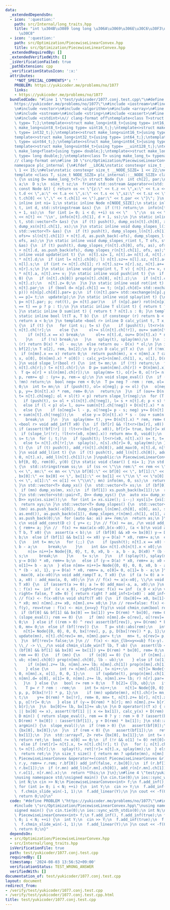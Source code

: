 ```yaml
---
data:
  _extendedDependsOn:
  - icon: ':question:'
    path: src/Internal/long_traits.hpp
    title: "int \u304B\u3089 long long \u306A\u3069\u306E\u30C6\u30F3\u30D7\u30EC\u30FC\
      \u30C8"
  - icon: ':question:'
    path: src/Optimization/PiecewiseLinearConvex.hpp
    title: src/Optimization/PiecewiseLinearConvex.hpp
  _extendedRequiredBy: []
  _extendedVerifiedWith: []
  _isVerificationFailed: true
  _pathExtension: cpp
  _verificationStatusIcon: ':x:'
  attributes:
    '*NOT_SPECIAL_COMMENTS*': ''
    PROBLEM: https://yukicoder.me/problems/no/1077
    links:
    - https://yukicoder.me/problems/no/1077
  bundledCode: "#line 1 \"test/yukicoder/1077.conj.test.cpp\"\n#define PROBLEM \"\
    https://yukicoder.me/problems/no/1077\"\n#include <iostream>\n#line 2 \"src/Optimization/PiecewiseLinearConvex.hpp\"\
    \n#include <vector>\n#include <algorithm>\n#include <array>\n#line 6 \"src/Optimization/PiecewiseLinearConvex.hpp\"\
    \n#include <sstream>\n#include <string>\n#include <cassert>\n#line 2 \"src/Internal/long_traits.hpp\"\
    \n#include <cstdint>\n// clang-format off\ntemplate<class T>struct make_long{using\
    \ type= T;};\ntemplate<>struct make_long<int8_t>{using type= int16_t;};\ntemplate<>struct\
    \ make_long<uint8_t>{using type= uint16_t;};\ntemplate<>struct make_long<int16_t>{using\
    \ type= int32_t;};\ntemplate<>struct make_long<uint16_t>{using type= uint32_t;};\n\
    template<>struct make_long<int32_t>{using type= int64_t;};\ntemplate<>struct make_long<uint32_t>{using\
    \ type= uint64_t;};\ntemplate<>struct make_long<int64_t>{using type= __int128_t;};\n\
    template<>struct make_long<uint64_t>{using type= __uint128_t;};\ntemplate<>struct\
    \ make_long<float>{using type= double;};\ntemplate<>struct make_long<double>{using\
    \ type= long double;};\ntemplate<class T> using make_long_t= typename make_long<T>::type;\n\
    // clang-format on\n#line 10 \"src/Optimization/PiecewiseLinearConvex.hpp\"\n\
    namespace plc_internal {\n#ifdef __LOCAL\nstatic constexpr size_t __NODE_SIZE=\
    \ 1 << 15;\n#else\nstatic constexpr size_t __NODE_SIZE= 1 << 22;\n#endif\n}\n\
    template <class T, size_t NODE_SIZE= plc_internal::__NODE_SIZE> class PiecewiseLinearConvex\
    \ {\n using D= make_long_t<T>;\n struct Node {\n  int ch[2], par;\n  T z, x, d,\
    \ a;\n  D s;\n  size_t sz;\n  friend std::ostream &operator<<(std::ostream &os,\
    \ const Node &t) { return os << \"{z:\" << t.z << \",x:\" << t.x << \",d:\" <<\
    \ t.d << \",a:\" << t.a << \",s:\" << t.s << \",sz:\" << t.sz << \",ch:(\" <<\
    \ t.ch[0] << \",\" << t.ch[1] << \"),par:\" << t.par << \"}\"; }\n };\n static\
    \ inline int ni= 1;\n static inline Node n[NODE_SIZE];\n static inline void info(int\
    \ t, int d, std::stringstream &ss) {\n  if (!t) return;\n  info(n[t].ch[0], d\
    \ + 1, ss);\n  for (int i= 0; i < d; ++i) ss << \"   \";\n  ss << \" \u25A0 \"\
    \ << n[t] << '\\n', info(n[t].ch[1], d + 1, ss);\n }\n static inline void dump_xs(int\
    \ t, std::vector<T> &xs) {\n  if (t) push(t), dump_xs(n[t].ch[0], xs), xs.push_back(n[t].x),\
    \ dump_xs(n[t].ch[1], xs);\n }\n static inline void dump_slopes_l(int t, T ofs,\
    \ std::vector<T> &as) {\n  if (t) push(t), dump_slopes_l(n[t].ch[1], ofs, as),\
    \ ofs+= sl(n[t].ch[1]) + n[t].d, as.push_back(-ofs), dump_slopes_l(n[t].ch[0],\
    \ ofs, as);\n }\n static inline void dump_slopes_r(int t, T ofs, std::vector<T>\
    \ &as) {\n  if (t) push(t), dump_slopes_r(n[t].ch[0], ofs, as), ofs+= sl(n[t].ch[0])\
    \ + n[t].d, as.push_back(ofs), dump_slopes_r(n[t].ch[1], ofs, as);\n }\n static\
    \ inline void update(int t) {\n  n[t].sz= 1, n[t].a= n[t].d, n[t].s= D(n[t].x)\
    \ * n[t].d;\n  if (int l= n[t].ch[0]; l) n[t].sz+= n[l].sz, n[t].a+= n[l].a, n[t].s+=\
    \ n[l].s;\n  if (int r= n[t].ch[1]; r) n[t].sz+= n[r].sz, n[t].a+= n[r].a, n[t].s+=\
    \ n[r].s;\n }\n static inline void prop(int t, T v) { n[t].z+= v, n[t].s+= D(v)\
    \ * n[t].a, n[t].x+= v; }\n static inline void push(int t) {\n  if (n[t].z !=\
    \ 0) {\n   if (n[t].ch[0]) prop(n[t].ch[0], n[t].z);\n   if (n[t].ch[1]) prop(n[t].ch[1],\
    \ n[t].z);\n   n[t].z= 0;\n  }\n }\n static inline void rot(int t) {\n  int p=\
    \ n[t].par;\n  if (bool d= n[p].ch[1] == t; (n[p].ch[d]= std::exchange(n[t].ch[!d],\
    \ p))) n[n[p].ch[d]].par= p;\n  if ((n[t].par= std::exchange(n[p].par, t))) n[n[t].par].ch[n[n[t].par].ch[1]\
    \ == p]= t;\n  update(p);\n }\n static inline void splay(int t) {\n  for (int\
    \ p= n[t].par; p; rot(t), p= n[t].par)\n   if (n[p].par) rot(n[n[p].par].ch[n[p].ch[1]\
    \ == t] == p ? p : t);\n }\n static inline T sl(int t) { return t ? n[t].a : 0;\
    \ }\n static inline D sum(int t) { return t ? n[t].s : 0; }\n template <bool r>\
    \ static inline bool lt(T a, T b) {\n  if constexpr (r) return b < a;\n  else\
    \ return a < b;\n }\n template <bool r> inline D calc_y(int t, T x, T ol, T ou)\
    \ {\n  if (t) {\n   for (int s;; t= s) {\n    if (push(t); lt<r>(n[t].x, x)) s=\
    \ n[t].ch[!r];\n    else {\n     ol+= sl(n[t].ch[!r]), ou+= sum(n[t].ch[!r]);\n\
    \     if (n[t].x == x) break;\n     ol+= n[t].d, ou+= D(n[t].x) * n[t].d, s= n[t].ch[r];\n\
    \    }\n    if (!s) break;\n   }\n   splay(t), splay(mn);\n  }\n  if constexpr\
    \ (r) return D(x) * ol - ou;\n  else return ou - D(x) * ol;\n }\n int mn;\n bool\
    \ bf[2];\n T o[2], rem, bx[2];\n D y;\n D calc_y(T x) {\n  if (!mn) return 0;\n\
    \  if (n[mn].x == x) return 0;\n  return push(mn), x < n[mn].x ? calc_y<0>(n[mn].ch[0],\
    \ x, o[0], D(n[mn].x) * o[0]) : calc_y<1>(n[mn].ch[1], x, o[1], D(n[mn].x) * o[1]);\n\
    \ }\n void slope_lr(bool r) {\n  int t= mn;\n  if (!t) return;\n  for (; push(t),\
    \ n[t].ch[r];) t= n[t].ch[r];\n  D p= sum(n[mn].ch[r]) + D(n[mn].x) * o[r];\n\
    \  T q= o[r] + sl(n[mn].ch[r]);\n  splay(mn= t), o[r]= 0, o[!r]= n[t].d, r ? (y-=\
    \ p, rem+= q) : (y+= p, rem-= q);\n }\n void slope_eval() {\n  if (rem == 0 ||\
    \ !mn) return;\n  bool neg= rem < 0;\n  T p= neg ? -rem : rem, ol= 0;\n  D ou=\
    \ 0;\n  int t= mn;\n  if (push(t), ol= o[neg]; p <= ol) {\n   o[neg]-= p, o[!neg]+=\
    \ p, y+= D(n[t].x) * rem, rem= 0;\n   return;\n  }\n  if (ou+= D(n[t].x) * ol,\
    \ t= n[t].ch[neg]; ol + sl(t) < p) return slope_lr(neg);\n  for (T s, l;;) {\n\
    \   if (push(t), s= ol + sl(n[t].ch[!neg]), l= s + n[t].d; p < s) t= n[t].ch[!neg];\n\
    \   else if (l < p) ol= l, ou+= sum(n[t].ch[!neg]) + D(n[t].x) * n[t].d, t= n[t].ch[neg];\n\
    \   else {\n    if (o[neg]= l - p, o[!neg]= p - s; neg) y+= D(n[t].x) * s - (ou\
    \ + sum(n[t].ch[!neg]));\n    else y-= D(n[t].x) * s - (ou + sum(n[t].ch[!neg]));\n\
    \    break;\n   }\n  }\n  splay(mn= t), y+= D(n[t].x) * rem, rem= 0;\n }\n template\
    \ <bool r> void add_inf(T x0) {\n  if (bf[r] && !lt<r>(bx[r], x0)) return;\n \
    \ if (assert(!bf[!r] || !lt<r>(bx[!r], x0)), bf[r]= true, bx[r]= x0; !mn) return;\n\
    \  if (slope_lr(!r); !lt<r>(x0, n[mn].x)) return mn= 0, void();\n  int t= mn,\
    \ s= t;\n  for (; t;)\n   if (push(t); lt<r>(x0, n[t].x)) s= t, t= n[t].ch[r];\n\
    \   else t= n[t].ch[!r];\n  splay(s), n[s].ch[r]= 0, splay(mn);\n }\n void add_r(int\
    \ t) {\n  if (t) push(t), add_r(n[t].ch[0]), add_max(0, n[t].d, n[t].x), add_r(n[t].ch[1]);\n\
    \ }\n void add_l(int t) {\n  if (t) push(t), add_l(n[t].ch[0]), add_max(-n[t].d,\
    \ 0, n[t].x), add_l(n[t].ch[1]);\n }\npublic:\n PiecewiseLinearConvex(): mn(0),\
    \ bf{0, 0}, rem(0), y(0) {}\n static void clear() { ni= 1; }\n std::string info()\
    \ {\n  std::stringstream ss;\n  if (ss << \"\\n rem:\" << rem << \", y:\" << y\
    \ << \", mn:\" << mn << \"\\n bf[0]:\" << bf[0] << \", bf[1]:\" << bf[1] << \"\
    , bx[0]:\" << bx[0] << \", bx[1]:\" << bx[1] << \"\\n \" << \"o[0]:\" << o[0]\
    \ << \", o[1]:\" << o[1] << \"\\n\"; mn) info(mn, 0, ss);\n  return ss.str();\n\
    \ }\n std::vector<T> dump_xs() {\n  std::vector<T> xs;\n  if (bf[0]) xs.push_back(bx[0]);\n\
    \  if (mn) dump_xs(mn, xs);\n  if (bf[1]) xs.push_back(bx[1]);\n  return xs;\n\
    \ }\n std::vector<std::pair<T, D>> dump_xys() {\n  auto xs= dump_xs();\n  std::vector<std::pair<T,\
    \ D>> xys(xs.size());\n  for (int i= xs.size(); i--;) xys[i]= {xs[i], operator()(xs[i])};\n\
    \  return xys;\n }\n std::vector<T> dump_slopes() {\n  std::vector<T> as;\n  if\
    \ (mn) as.push_back(-o[0]), dump_slopes_l(n[mn].ch[0], o[0], as), std::reverse(as.begin(),\
    \ as.end()), as.push_back(o[1]), dump_slopes_r(n[mn].ch[1], o[1], as);\n  else\
    \ as.push_back(0);\n  for (auto &a: as) a+= rem;\n  return as;\n }\n // f(x) +=\
    \ c\n void add_const(D c) { y+= c; }\n // f(x) += ax, /\n void add_linear(T a)\
    \ { rem+= a; }\n //  f(x) += max(a(x-x0),b(x-x0)), (a < b)\n void add_max(T a,\
    \ T b, T x0) {\n  assert(a < b);\n  if (bf[0] && x0 <= bx[0]) y-= D(b) * x0, rem+=\
    \ b;\n  else if (bf[1] && bx[1] <= x0) y-= D(a) * x0, rem+= a;\n  else if (mn)\
    \ {\n   int t= mn;\n   for (;;) {\n    if (push(t); n[t].x == x0) {\n     n[t].d+=\
    \ b - a;\n     break;\n    }\n    int &s= n[t].ch[n[t].x < x0];\n    if (!s) {\n\
    \     n[s= ni++]= Node{{0, 0}, t, 0, x0, b - a, b - a, D(x0) * (b - a), 1}, t=\
    \ s;\n     break;\n    }\n    t= s;\n   }\n   if (splay(t), splay(mn); x0 < n[mn].x)\
    \ y-= D(b) * x0, rem+= b;\n   else if (y-= D(a) * x0, rem+= a; x0 == n[mn].x)\
    \ o[1]+= b - a;\n  } else n[mn= ni++]= Node{{0, 0}, 0, 0, x0, b - a, b - a, D(x0)\
    \ * (b - a), 1}, y-= D(a) * x0, rem+= a, o[0]= 0, o[1]= b - a;\n }\n // f(x) +=\
    \  max(0, a(x-x0))\n void add_ramp(T a, T x0) {\n  if (a != 0) a > 0 ? add_max(0,\
    \ a, x0) : add_max(a, 0, x0);\n }\n // f(x) += a|x-x0|, \\/\n void add_abs(T a,\
    \ T x0) {\n  if (assert(a >= 0); a != 0) add_max(-a, a, x0);\n }\n // right=false\
    \ : f(x) +=  inf  (x < x_0), right=true: f(x) += inf  (x_0 < x)\n void add_inf(bool\
    \ right= false, T x0= 0) { return right ? add_inf<1>(x0) : add_inf<0>(x0); }\n\
    \ // f(x) <- f(x-x0)\n void shift(T x0) {\n  if (bx[0]+= x0, bx[1]+= x0, y-= D(rem)\
    \ * x0; mn) n[mn].z+= x0, n[mn].x+= x0;\n }\n // rev=false: f(x) <- min_{y<=x}\
    \ f(y), rev=true : f(x) <- min_{x<=y} f(y)\n void chmin_cum(bool rev= false) {\n\
    \  if (bf[0] && bf[1] && bx[0] == bx[1]) y+= D(rem) * bx[0], rem= 0;\n  else if\
    \ (slope_eval(); rem == 0) {\n   if (mn) n[mn].d= o[rev], o[!rev]= 0, n[mn].ch[!rev]=\
    \ 0;\n  } else if ((rem > 0) ^ rev) assert(bf[rev]), y+= D(rem) * bx[rev], rem=\
    \ 0, mn= 0;\n  else if (bf[!rev]) {\n   T p= std::abs(rem);\n   int t= ni++;\n\
    \   n[t]= Node{{0, 0}, 0, 0, bx[!rev], p, p, D(bx[!rev]) * p, 1};\n   if (mn)\
    \ update(mn), n[t].ch[rev]= mn, n[mn].par= t;\n   mn= t, o[rev]= p, o[!rev]= 0;\n\
    \  }\n  bf[!rev]= false;\n }\n //  f(x) <- min_{lb<=y<=ub} f(x-y). (lb <= ub),\
    \ \\_/ -> \\__/\n void chmin_slide_win(T lb, T ub) {\n  assert(lb <= ub);\n  if\
    \ (bf[0] && bf[1] && bx[0] == bx[1]) y+= D(rem) * bx[0], rem= 0;\n  else if (slope_eval();\
    \ rem == 0) {\n   if (mn) {\n    if (o[0] == 0) {\n     if (n[mn].z+= ub, n[mn].x+=\
    \ ub; n[mn].ch[0]) prop(n[mn].ch[0], lb - ub);\n    } else if (o[1] == 0) {\n\
    \     if (n[mn].z+= lb, n[mn].x+= lb; n[mn].ch[1]) prop(n[mn].ch[1], ub - lb);\n\
    \    } else {\n     int r= n[mn].ch[1], t= ni++;\n     n[t]= Node{{0, r}, mn,\
    \ 0, n[mn].x, o[1], 0, 0, 1};\n     if (update(t), prop(n[mn].ch[1]= t, ub - lb),\
    \ n[mn].d= o[0], o[1]= 0, n[mn].z+= lb, n[mn].x+= lb; r) n[r].par= t;\n    }\n\
    \   }\n  } else {\n   bool r= rem > 0;\n   T b[2]= {lb, ub};\n   if (bf[!r]) {\n\
    \    T p= r ? rem : -rem;\n    int t= ni++;\n    n[t]= Node{{0, 0}, 0, 0, bx[!r],\
    \ p, p, D(bx[!r]) * p, 1};\n    if (mn) update(mn), n[t].ch[r]= mn, n[mn].par=\
    \ t;\n    y+= D(rem) * bx[!r], rem= 0, mn= t, n[t].z+= b[r], n[t].x+= b[r], o[r]=\
    \ p, o[!r]= 0;\n   } else if (y-= D(rem) * b[r]; mn) n[mn].z+= b[r], n[mn].x+=\
    \ b[r];\n  }\n  bx[0]+= lb, bx[1]+= ub;\n }\n D operator()(T x) { return assert(!bf[0]\
    \ || bx[0] <= x), assert(!bf[1] || x <= bx[1]), calc_y(x) + D(rem) * x + y; }\n\
    \ D min() { return slope_eval(), rem == 0 ? y : rem > 0 ? (assert(bf[0]), y +\
    \ D(rem) * bx[0]) : (assert(bf[1]), y + D(rem) * bx[1]); }\n std::array<T, 2>\
    \ argmin() {\n  slope_eval();\n  if (rem > 0) {\n   assert(bf[0]);\n   return\
    \ {bx[0], bx[0]};\n  }\n  if (rem < 0) {\n   assert(bf[1]);\n   return {bx[1],\
    \ bx[1]};\n  }\n  std::array<T, 2> ret= {bx[0], bx[1]};\n  int t= mn;\n  if (!t)\
    \ return ret;\n  bool r= o[0] == 0;\n  if (!r && o[1] != 0) ret[0]= ret[1]= n[t].x;\n\
    \  else if (ret[r]= n[t].x, t= n[t].ch[!r]; t) {\n   for (; n[t].ch[r];) push(t),\
    \ t= n[t].ch[r];\n   splay(t), ret[!r]= n[t].x, splay(mn);\n  } else assert(bf[!r]);\n\
    \  return ret;\n }\n size_t size() { return mn ? update(mn), n[mn].sz : 0; }\n\
    \ PiecewiseLinearConvex &operator+=(const PiecewiseLinearConvex &r) {\n  if (y+=\
    \ r.y, rem+= r.rem; r.bf[0]) add_inf(false, r.bx[0]);\n  if (r.bf[1]) add_inf(true,\
    \ r.bx[1]);\n  if (r.mn) add_l(n[r.mn].ch[0]), add_r(n[r.mn].ch[1]), add_max(-r.o[0],\
    \ r.o[1], n[r.mn].x);\n  return *this;\n }\n};\n#line 4 \"test/yukicoder/1077.conj.test.cpp\"\
    \nusing namespace std;\nsigned main() {\n cin.tie(0);\n ios::sync_with_stdio(0);\n\
    \ int N;\n cin >> N;\n PiecewiseLinearConvex<int> f;\n f.add_inf(), f.add_inf(true);\n\
    \ for (int i= 0; i < N; ++i) {\n  int Y;\n  cin >> Y;\n  f.add_inf(true);\n  f.add_linear(-Y);\n\
    \  f.chmin_slide_win(-1, 1);\n  f.add_linear(Y);\n }\n cout << -f(0) << '\\n';\n\
    \ return 0;\n}\n"
  code: "#define PROBLEM \"https://yukicoder.me/problems/no/1077\"\n#include <iostream>\n\
    #include \"src/Optimization/PiecewiseLinearConvex.hpp\"\nusing namespace std;\n\
    signed main() {\n cin.tie(0);\n ios::sync_with_stdio(0);\n int N;\n cin >> N;\n\
    \ PiecewiseLinearConvex<int> f;\n f.add_inf(), f.add_inf(true);\n for (int i=\
    \ 0; i < N; ++i) {\n  int Y;\n  cin >> Y;\n  f.add_inf(true);\n  f.add_linear(-Y);\n\
    \  f.chmin_slide_win(-1, 1);\n  f.add_linear(Y);\n }\n cout << -f(0) << '\\n';\n\
    \ return 0;\n}"
  dependsOn:
  - src/Optimization/PiecewiseLinearConvex.hpp
  - src/Internal/long_traits.hpp
  isVerificationFile: true
  path: test/yukicoder/1077.conj.test.cpp
  requiredBy: []
  timestamp: '2024-08-03 13:56:52+09:00'
  verificationStatus: TEST_WRONG_ANSWER
  verifiedWith: []
documentation_of: test/yukicoder/1077.conj.test.cpp
layout: document
redirect_from:
- /verify/test/yukicoder/1077.conj.test.cpp
- /verify/test/yukicoder/1077.conj.test.cpp.html
title: test/yukicoder/1077.conj.test.cpp
---
```

